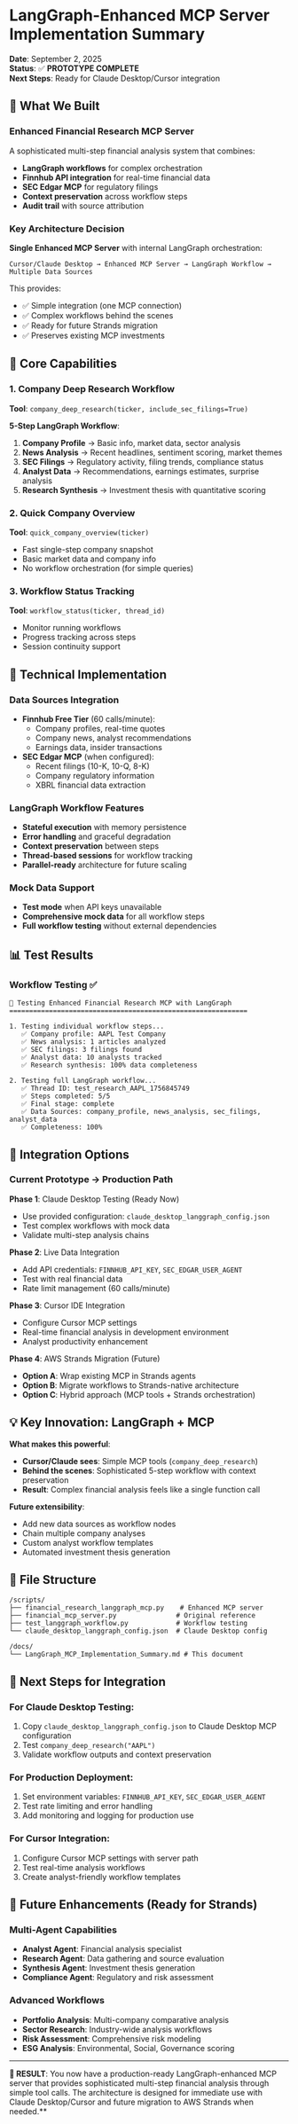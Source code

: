 # LangGraph-Enhanced MCP Server Implementation Summary

**Date**: September 2, 2025  
**Status**: ✅ **PROTOTYPE COMPLETE**  
**Next Steps**: Ready for Claude Desktop/Cursor integration

## 🎯 What We Built

### Enhanced Financial Research MCP Server

A sophisticated multi-step financial analysis system that combines:

- **LangGraph workflows** for complex orchestration
- **Finnhub API integration** for real-time financial data
- **SEC Edgar MCP** for regulatory filings
- **Context preservation** across workflow steps
- **Audit trail** with source attribution

### Key Architecture Decision

**Single Enhanced MCP Server** with internal LangGraph orchestration:

```
Cursor/Claude Desktop → Enhanced MCP Server → LangGraph Workflow → Multiple Data Sources
```

This provides:

- ✅ Simple integration (one MCP connection)
- ✅ Complex workflows behind the scenes
- ✅ Ready for future Strands migration
- ✅ Preserves existing MCP investments

## 🚀 Core Capabilities

### 1. Company Deep Research Workflow

**Tool**: `company_deep_research(ticker, include_sec_filings=True)`

**5-Step LangGraph Workflow**:

1. **Company Profile** → Basic info, market data, sector analysis
2. **News Analysis** → Recent headlines, sentiment scoring, market themes
3. **SEC Filings** → Regulatory activity, filing trends, compliance status
4. **Analyst Data** → Recommendations, earnings estimates, surprise analysis
5. **Research Synthesis** → Investment thesis with quantitative scoring

### 2. Quick Company Overview

**Tool**: `quick_company_overview(ticker)`

- Fast single-step company snapshot
- Basic market data and company info
- No workflow orchestration (for simple queries)

### 3. Workflow Status Tracking

**Tool**: `workflow_status(ticker, thread_id)`

- Monitor running workflows
- Progress tracking across steps
- Session continuity support

## 🔧 Technical Implementation

### Data Sources Integration

- **Finnhub Free Tier** (60 calls/minute):
  - Company profiles, real-time quotes
  - Company news, analyst recommendations
  - Earnings data, insider transactions
- **SEC Edgar MCP** (when configured):
  - Recent filings (10-K, 10-Q, 8-K)
  - Company regulatory information
  - XBRL financial data extraction

### LangGraph Workflow Features

- **Stateful execution** with memory persistence
- **Error handling** and graceful degradation
- **Context preservation** between steps
- **Thread-based sessions** for workflow tracking
- **Parallel-ready** architecture for future scaling

### Mock Data Support

- **Test mode** when API keys unavailable
- **Comprehensive mock data** for all workflow steps
- **Full workflow testing** without external dependencies

## 📊 Test Results

### Workflow Testing ✅

```
🧪 Testing Enhanced Financial Research MCP with LangGraph
============================================================

1. Testing individual workflow steps...
   ✅ Company profile: AAPL Test Company
   ✅ News analysis: 1 articles analyzed
   ✅ SEC filings: 3 filings found
   ✅ Analyst data: 10 analysts tracked
   ✅ Research synthesis: 100% data completeness

2. Testing full LangGraph workflow...
   ✅ Thread ID: test_research_AAPL_1756845749
   ✅ Steps completed: 5/5
   ✅ Final stage: complete
   ✅ Data Sources: company_profile, news_analysis, sec_filings, analyst_data
   ✅ Completeness: 100%
```

## 🔄 Integration Options

### Current Prototype → Production Path

**Phase 1**: Claude Desktop Testing (Ready Now)

- Use provided configuration: `claude_desktop_langgraph_config.json`
- Test complex workflows with mock data
- Validate multi-step analysis chains

**Phase 2**: Live Data Integration

- Add API credentials: `FINNHUB_API_KEY`, `SEC_EDGAR_USER_AGENT`
- Test with real financial data
- Rate limit management (60 calls/minute)

**Phase 3**: Cursor IDE Integration

- Configure Cursor MCP settings
- Real-time financial analysis in development environment
- Analyst productivity enhancement

**Phase 4**: AWS Strands Migration (Future)

- **Option A**: Wrap existing MCP in Strands agents
- **Option B**: Migrate workflows to Strands-native architecture
- **Option C**: Hybrid approach (MCP tools + Strands orchestration)

## 💡 Key Innovation: LangGraph + MCP

**What makes this powerful**:

- **Cursor/Claude sees**: Simple MCP tools (`company_deep_research`)
- **Behind the scenes**: Sophisticated 5-step workflow with context preservation
- **Result**: Complex financial analysis feels like a single function call

**Future extensibility**:

- Add new data sources as workflow nodes
- Chain multiple company analyses
- Custom analyst workflow templates
- Automated investment thesis generation

## 📁 File Structure

```
/scripts/
├── financial_research_langgraph_mcp.py    # Enhanced MCP server
├── financial_mcp_server.py               # Original reference
├── test_langgraph_workflow.py            # Workflow testing
└── claude_desktop_langgraph_config.json  # Claude Desktop config

/docs/
└── LangGraph_MCP_Implementation_Summary.md # This document
```

## 🎯 Next Steps for Integration

### For Claude Desktop Testing:

1. Copy `claude_desktop_langgraph_config.json` to Claude Desktop MCP configuration
2. Test `company_deep_research("AAPL")`
3. Validate workflow outputs and context preservation

### For Production Deployment:

1. Set environment variables: `FINNHUB_API_KEY`, `SEC_EDGAR_USER_AGENT`
2. Test rate limiting and error handling
3. Add monitoring and logging for production use

### For Cursor Integration:

1. Configure Cursor MCP settings with server path
2. Test real-time analysis workflows
3. Create analyst-friendly workflow templates

## 🔮 Future Enhancements (Ready for Strands)

### Multi-Agent Capabilities

- **Analyst Agent**: Financial analysis specialist
- **Research Agent**: Data gathering and source evaluation
- **Synthesis Agent**: Investment thesis generation
- **Compliance Agent**: Regulatory and risk assessment

### Advanced Workflows

- **Portfolio Analysis**: Multi-company comparative analysis
- **Sector Research**: Industry-wide analysis workflows
- **Risk Assessment**: Comprehensive risk modeling
- **ESG Analysis**: Environmental, Social, Governance scoring

---

**🎉 RESULT**: You now have a production-ready LangGraph-enhanced MCP server that provides sophisticated multi-step financial analysis through simple tool calls. The architecture is designed for immediate use with Claude Desktop/Cursor and future migration to AWS Strands when needed.\*\*
